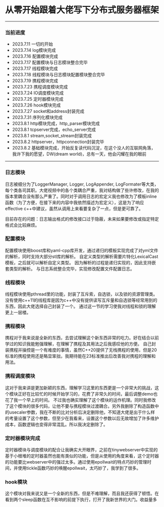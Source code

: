 # 从零开始跟着大佬写下分布式服务器框架 #
***
### 当前进度 ###
* 2023.7.11 一切的开始
* 2023.7.14 log模块完成
* 2023.7.16 配置模块完成
* 2023.7.17 配置模块与日志模块整合完毕
* 2023.7.17 线程模块完成
* 2023.7.18 线程模块与日志模块配置模块整合完毕
* 2023.7.19 携程模块完成
* 2023.7.23 携程调度模块完成
* 2023.7.24 IO调度模块完成
* 2023.7.25 定时器模块完成
* 2023.7.26 hook模块完成
* 2023.7.27 socket和address封装完成
* 2023.7.31 序列化模块完成
* 2023.8.1 http模块完成，http_parser模块完成
* 2023.8.1 tcpserver完成，echo_server完成
* 2023.8.1 stream,socket_stream封装完成
* 2023.8.2 httpserver，httpconnection封装完毕
* 2023.8.2 基础模块完成，开始反复读代码沉淀，在这个没人的互联网角落，我许下我的愿望，DW(dream world)，总有一天，他会闪耀在我的眼前
***
### 日志模块 ###
日志被细分为了LoggerManager, Logger, LogAppender, LogFormater等大类，每个类各司其职。大佬视频中的各个类耦合严重，我对结构做了些许修改，在我的版本里耦合没有那么严重了。同时对于调用日志的宏定义我也修改为了模板inline函数（为了方便，在接下来的内容中我依然描述为宏定义），这是为了响应effective c++中建议，虽然从调用上来看要复杂了一点，但是更可靠了。
    
目前存在的问题：日志输出格式的修改接口过于隐蔽，未来如果要修改或指定特定格式会比较麻烦。

### 配置模块 ###
配置模块使用boost库和yaml-cpp库开发，通过递归的模板实现完成了对yml文件的解析，同时支持大部分stl库的解析。
自定义类型的解析需要片特化LexicalCast模板，之后就可以解析自定义类型。
因为解析的过程是递归实现的，因此支持嵌套类型的解析。
与日志系统整合完毕，实现修改配置文件配置日志。

### 线程模块 ###
线程模块使用pthread里的功能，封装了互斥索，自选锁，以及锁的资源管理类。没有使用c++11的线程库是因为c++中没有提供读写互斥量和自选锁等经常用到的东西，因此大佬选择自己封装了一个。
通过这一节的学习使我对线程和锁的理解更上一层楼。

### 携程模块 ###
携程对于我来说是全新的东西，去尝试理解这个新东西非常的吃力。好在结合以前学过的知识我能勉强理解，在理解了携程及其用法之后我感叹他的方便。
自己封装携程并操控是一个有难度的事情，虽然C++20提供了无栈携程的使用，但是20标准的携程使用还是略显笨拙，我期待能在23标准推出后改善我对携程的理解和用法。

### 携程调度模块 ###
这对于我来讲是更加新颖的东西，理解学习这里的东西更是一个非常大的挑战，这个模块正好在比较忙的时候开始学习的，花费了非常久的时间，最后调整demo也花了我一个早上的时间。
不过我也确实理解了这个模块的运作机理。同时我修改了这个模块的很多代码，让他不要与携程模块过渡耦合。另外我删除了构造函数中的usecaler参数，我在不断的比对分析后决定删除他，不知道大佬是出于什么样的考量设置了这个参数，但至少在我看来，设置这个参数以后无故增加了许多维护成本，函数逻辑也变得非常混乱。所以我决定删除了。

### 定时器模块完成 ###
定时器模块与调度模块的配合让我确实大开眼界，之前在tinywebserver中实现的基于小根堆的定时器虽然也能有类似的功能，但是从使用的角度来看，这个定时器的功能要比webserver中的强过太多。通过使用epollwait的特点巧妙的管理时间，并使用tickle函数巧妙的唤醒epollwait，太巧妙了，我学到了很多。

### hook模块 ###
这个模块对我来说又是一个全新的东西，但是不难理解，而且我还获得了顿悟。在看到两个sleep函数在互不影响的前提下执行，打开了我新世界的大门。收益量多